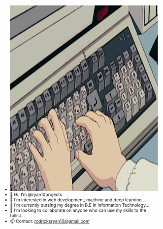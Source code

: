 - <img src="./animated.gif" alt="My Project GIF" width="500" height="600">
- 👋 Hi, I’m @ryan10projects
- 👀 I’m interested in web development, machine and deep learning...
- 🌱 I’m currently pursing my degree in B.E in Information Technology...
- 💞️ I’m looking to collaborate on anyone who can use my skills to the fullist...
- 📫 Contact: rodricksryan10@gmail.com

<!---
ryan10projects/ryan10projects is a ✨ special ✨ repository because its `README.md` (this file) appears on your GitHub profile.
You can click the Preview link to take a look at your changes.
--->
